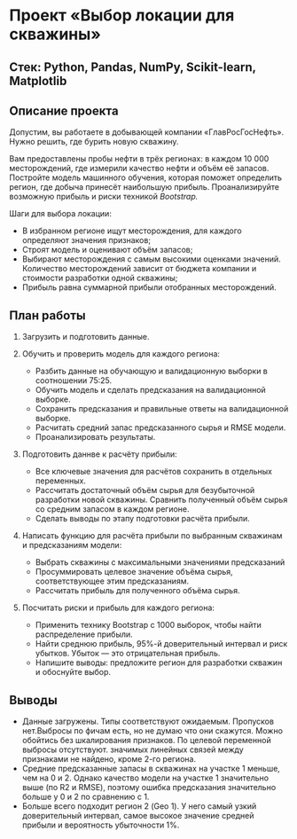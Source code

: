 # Проект «Выбор локации для скважины»

## Стек: Python, Pandas, NumPy, Scikit-learn, Matplotlib

## Описание проекта

Допустим, вы работаете в добывающей компании «ГлавРосГосНефть». Нужно решить, где бурить новую скважину.

Вам предоставлены пробы нефти в трёх регионах: в каждом 10 000 месторождений, где измерили качество нефти и объём её запасов. Постройте модель машинного обучения, которая поможет определить регион, где добыча принесёт наибольшую прибыль. Проанализируйте возможную прибыль и риски техникой *Bootstrap.*

Шаги для выбора локации:

- В избранном регионе ищут месторождения, для каждого определяют значения признаков;
- Строят модель и оценивают объём запасов;
- Выбирают месторождения с самым высокими оценками значений. Количество месторождений зависит от бюджета компании и стоимости разработки одной скважины;
- Прибыль равна суммарной прибыли отобранных месторождений.

## План работы

1. Загрузить и подготовить данные.
2. Обучить и проверить модель для каждого региона:

   - Разбить данные на обучающую и валидационную выборки в соотношении 75:25.
   - Обучить модель и сделать предсказания на валидационной выборке.
   - Сохранить предсказания и правильные ответы на валидационной выборке.
   - Расчитать средний запас предсказанного сырья и RMSE модели.
   - Проанализировать результаты.

3. Подготовить даннве к расчёту прибыли:

    - Все ключевые значения для расчётов сохранить в отдельных переменных.
    - Рассчитать достаточный объём сырья для безубыточной разработки новой скважины. Сравнить полученный объём сырья со средним запасом в каждом регионе.
    - Сделать выводы по этапу подготовки расчёта прибыли.

4. Написать функцию для расчёта прибыли по выбранным скважинам и предсказаниям модели:

   - Выбрать скважины с максимальными значениями предсказаний
   - Просуммировать целевое значение объёма сырья, соответствующее этим предсказаниям.
   - Рассчитать прибыль для полученного объёма сырья.

5. Посчитать риски и прибыль для каждого региона:

    - Применить технику Bootstrap с 1000 выборок, чтобы найти распределение прибыли.
    - Найти среднюю прибыль, 95%-й доверительный интервал и риск убытков. Убыток — это отрицательная прибыль.
    - Напишите выводы: предложите регион для разработки скважин и обоснуйте выбор.

## Выводы

- Данные загружены. Типы соответствуют ожидаемым. Пропусков нет.Выбросы по фичам есть, но не думаю что они скажутся. Можно обойтись без шкалирования признаков. По целевой переменной выбросы отсутствуют. значимых линейных связей между признаками не найдено, кроме 2-го региона. 
- Средние предсказанные запасы в скважинах на участке 1 меньше, чем на 0 и 2. Однако качество модели на участке 1 значительно выше (по R2 и RMSE), поэтому ошибка предсказания значительно больше у 0 и 2 по сравнению с 1.
- Больше всего подходит регион 2 (Geo 1). У него самый узкий доверительный интервал, самое высокое значение средней прибыли и вероятность убыточности 1%.
